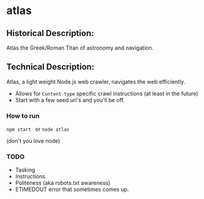 # atlas

## Historical Description:
Atlas the Greek/Roman Titan of astronomy and navigation.

## Technical Description:
Atlas, a light weight Node.js web crawler, navigates the web efficiently.
* Allows for ```Content-type``` specific crawl instructions (at least in the future)
* Start with a few seed uri's and you'll be off.


### How to run
```npm start ```
or
```node atlas```

(don't you love node)

### TODO
* Tasking
* Instructions
* Politeness (aka robots.txt awareness)
* ETIMEDOUT error that sometimes comes up.
